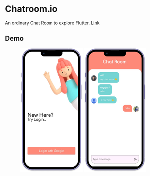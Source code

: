 # Chatroom.io

An ordinary Chat Room to explore Flutter. [Link](https://firebasestorage.googleapis.com/v0/b/push-notification-1bfdf.appspot.com/o/CharRoom.apk?alt=media&token=5d09d6e8-9aea-47f7-b889-320b57459e7c)

## Demo

<p align="center"> 
    <img src="./images/login.png" height="400"/>
    <img src="./images/chatscreen.png" height="400"/>
</p>
